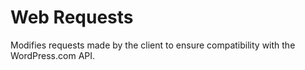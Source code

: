 # Web Requests

Modifies requests made by the client to ensure compatibility with the WordPress.com API.